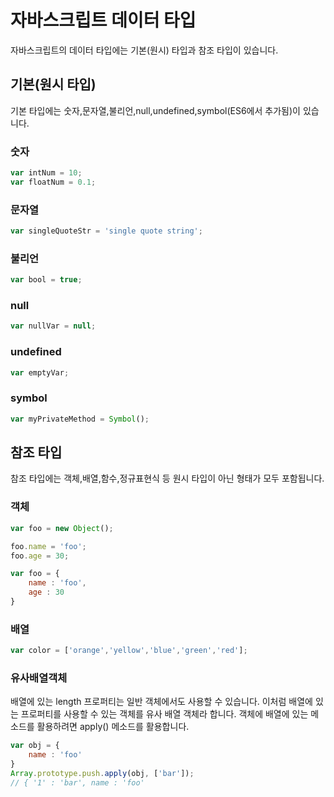 # 자바스크립트 데이터 타입

자바스크립트의 데이터 타입에는 기본(원시) 타입과 참조 타입이 있습니다.

## 기본(원시 타입)

기본 타입에는 숫자,문자열,불리언,null,undefined,symbol(ES6에서 추가됨)이 있습니다.

### 숫자

```javascript
var intNum = 10;
var floatNum = 0.1;
```

### 문자열

```javascript
var singleQuoteStr = 'single quote string';
```

### 불리언

```javascript
var bool = true;
```

### null

```javascript
var nullVar = null;
``` 

### undefined 

```javascript
var emptyVar;
```

### symbol

```javascript
var myPrivateMethod = Symbol();
```

## 참조 타입

참조 타입에는 객체,배열,함수,정규표현식 등 원시 타입이 아닌 형태가 모두 포함됩니다.

### 객체

```javascript
var foo = new Object();

foo.name = 'foo';
foo.age = 30;
```

```javascript
var foo = {
    name : 'foo',
    age : 30
}
```

### 배열

```javascript
var color = ['orange','yellow','blue','green','red'];
```

### 유사배열객체

배열에 있는 length 프로퍼티는 일반 객체에서도 사용할 수 있습니다.
이처럼 배열에 있는 프로퍼티를 사용할 수 있는 객체를 유사 배열 객체라 합니다.
객체에 배열에 있는 메소드를 활용하려면 apply() 메소드를 활용합니다.

```javascript
var obj = {
    name : 'foo'
}
Array.prototype.push.apply(obj, ['bar']);
// { '1' : 'bar', name : 'foo'
```